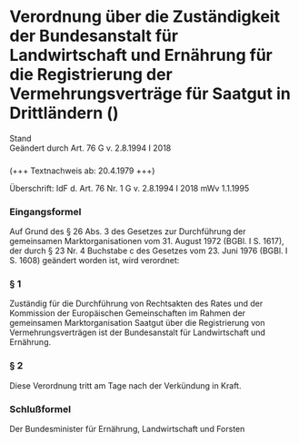 Verordnung über die Zuständigkeit der Bundesanstalt für Landwirtschaft und Ernährung für die Registrierung der Vermehrungsverträge für Saatgut in Drittländern ()
=================================================================================================================================================================

Stand  
Geändert durch Art. 76 G v. 2.8.1994 I 2018

### 

(+++ Textnachweis ab: 20.4.1979 +++)

Überschrift: IdF d. Art. 76 Nr. 1 G v. 2.8.1994 I 2018 mWv 1.1.1995

### Eingangsformel

Auf Grund des § 26 Abs. 3 des Gesetzes zur Durchführung der gemeinsamen Marktorganisationen vom 31. August 1972 (BGBl. I S. 1617), der durch § 23 Nr. 4 Buchstabe c des Gesetzes vom 23. Juni 1976 (BGBl. I S. 1608) geändert worden ist, wird verordnet:

### § 1

Zuständig für die Durchführung von Rechtsakten des Rates und der Kommission der Europäischen Gemeinschaften im Rahmen der gemeinsamen Marktorganisation Saatgut über die Registrierung von Vermehrungsverträgen ist der Bundesanstalt für Landwirtschaft und Ernährung.

### § 2

Diese Verordnung tritt am Tage nach der Verkündung in Kraft.

### Schlußformel

Der Bundesminister für Ernährung, Landwirtschaft und Forsten
